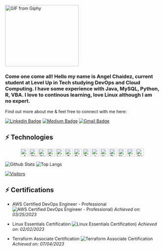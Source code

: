 <img src="https://media.giphy.com/media/mP8YqtjCNOB9HLyrn0/giphy.gif" alt="GIF from Giphy" width="240" height="200">


### Come one come all! Hello my name is Angel Chaidez, current student at Level Up in Tech studying DevOps and Cloud Computing. I have some experience with Java, MySQL, Python, R, VBA. I love to continous learning, love Linux although I am no expert.

<!-- Introduce yourself and give a brief introduction about yourself here.  Also include what tech you're interested in and what you are currently learning -->

Find out more about me & feel free to connect with me here:

<!-- Replace the fields below with the information requested. Remember to remove the encapsulating <> characters. For spaces in names, use %20 (e.g. Broadus%20Palmer) -->

[![Linkedin Badge](https://img.shields.io/badge/-Angel%20Chaidez-blue?style=flat-square&logo=Linkedin&logoColor=white&link=https://www.linkedin.com/in/levelupwithbroadus/)](https://www.linkedin.com/in/angel-chaidez-23722645/)
[![Medium Badge](https://img.shields.io/badge/Angel%20Chaidez-12100E?style=flat-square&logo=medium&logoColor=white&link=https://www.linkedin.com/in/angel-chaidez-23722645/)](https://medium.com/@angelomarchaidez)
[![Gmail Badge](https://img.shields.io/badge/-angelomarchaidez@gmail.com-c14438?style=flat-square&logo=Gmail&logoColor=white&link=mailto:angelomarchaidez@gmail.com)](mailto:angelomarchaidez@gmail.com.com)

## ⚡ Technologies

<!-- Check out the Badges folder for more badges -->

<div align="center">
  <img src="https://img.shields.io/badge/Amazon%20AWS-232F3E?style=flat-square&logo=amazon-aws" alt="Amazon AWS" height="25">
  <img src="https://img.shields.io/badge/-Git-black?style=flat-square&logo=git" alt="Git" height="25">
  <img src="https://img.shields.io/badge/-GitHub-181717?style=flat-square&logo=github" alt="GitHub" height="25">
  <img src="https://img.shields.io/badge/-Python-black?style=flat-square&logo=Python" alt="Python" height="25">
  <img src="https://img.shields.io/badge/Linux-FCC624?style=flat-square&logo=linux&logoColor=black" alt="Linux" height="25">
  <img src="https://img.shields.io/badge/Trello-%23026AA7.svg?style=flat-square&logo=Trello&logoColor=white" alt="Trello" height="25">
  <img src="https://img.shields.io/badge/docker-%230db7ed.svg?style=for-the-badge&logo=docker&logoColor=white" alt="Docker" height="25">
  <img src="https://img.shields.io/badge/terraform-%235835CC.svg?style=for-the-badge&logo=terraform&logoColor=white" alt="Terraform" height="25">
  <img src="https://img.shields.io/badge/Java-007396?style=flat-square&logo=java" alt="Java" height="25">
  <img src="https://img.shields.io/badge/Kubernetes-326CE5?style=flat-square&logo=kubernetes&logoColor=white" alt="Kubernetes" height="25">
  <img src="https://img.shields.io/badge/Debian-A81D33?style=flat-square&logo=debian&logoColor=white" alt="Debian" height="25">
  <img src="https://img.shields.io/badge/Nginx-269539?style=flat-square&logo=nginx&logoColor=white" alt="Nginx" height="25">
  <img src="https://img.shields.io/badge/Apache-D22128?style=flat-square&logo=apache&logoColor=white" alt="Apache" height="25">
  <img src="https://img.shields.io/badge/GitLab-FCA121?style=flat-square&logo=gitlab&logoColor=white" alt="GitLab" height="25">
</div>

<!-- Replace the fields below with the information requested. Remember to remove the encapsulating <> characters. -->

![Github Stats](https://github-readme-stats-sigma-five.vercel.app/api?username=AngelChaidez&count_private=true&show_icons=true&include_all_commits=true)
![Top Langs](https://github-readme-stats-sigma-five.vercel.app/api/top-langs/?username=AngelChaidez&hide=TeX&layout=compact)


[![Visitors](https://api.visitorbadge.io/api/visitors?path=LevelUpInTech%2FAngelChaidezlabel=VISITORS&countColor=%23263759)](https://visitorbadge.io/status?path=LevelUpInTech%2FAngelChaidez)

## ⚡ Certifications

- AWS Certified DevOps Engineer - Professional
  ![AWS Certified DevOps Engineer - Professional](https://www.credly.com/badges/558530a8-d526-495c-be3f-eab9409743fc/public_url))
  *Achieved on: 03/25/2023*

- Linux Essentials Certification
  ![Linux Essentials Certification](https://cs.lpi.org/caf/Xamman/certification/verify/LPI000555660/pgtnmbmpkm))
  *Achieved on: 02/02/2023*

- Terraform Associate Certification
  ![Terraform Associate Certification](https://www.credly.com/badges/29930ab1-06db-432a-846e-929c6a44aaa5/public_url)
  *Achieved on: 07/04/2023*


